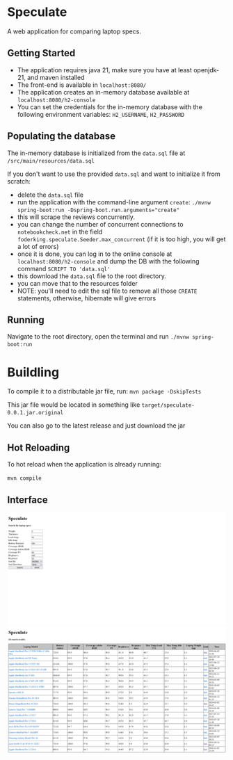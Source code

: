 # Speculate 
A web application for comparing laptop specs.

##  Getting Started

- The application requires java 21, make sure you have at least openjdk-21, and maven installed
- The front-end is available in `localhost:8080/`
- The application creates an in-memory database available at `localhost:8080/h2-console`
- You can set the credentials for the in-memory database with the following environment variables: `H2_USERNAME`, `H2_PASSWORD`

## Populating the database

The in-memory database is initialized from the `data.sql` file at `/src/main/resources/data.sql`

If you don't want to use the provided `data.sql` and want to initialize it from scratch:
- delete the `data.sql` file
- run the application with the command-line argument `create`: `./mvnw spring-boot:run -Dspring-boot.run.arguments="create"`
- this will scrape the reviews concurrently.
- you can change the number of concurrent connections to `notebookcheck.net` in the field `foderking.speculate.Seeder.max_concurrent` (if it is too high, you will get a lot of errors)
- once it is done, you can log in to the online console at `localhost:8080/h2-console` and dump the DB with the following command `SCRIPT TO 'data.sql'`
- this download the `data.sql` file to the root directory. 
- you can move that to the resources folder 
- NOTE: you'll need to edit the sql file to remove all those `CREATE` statements, otherwise, hibernate will give errors

## Running

Navigate to the root directory, open the terminal and run
`./mvnw spring-boot:run`


# Buildling 
To compile it to a distributable jar file, run:
`mvn package -DskipTests`

This jar file would be located in something like `target/speculate-0.0.1.jar.original`

You can also go to the latest release and just download the jar

## Hot Reloading

To hot reload when the application is already running:

`mvn compile`

## Interface

![searching](./pic1.png)
![results](./pic2.png)
